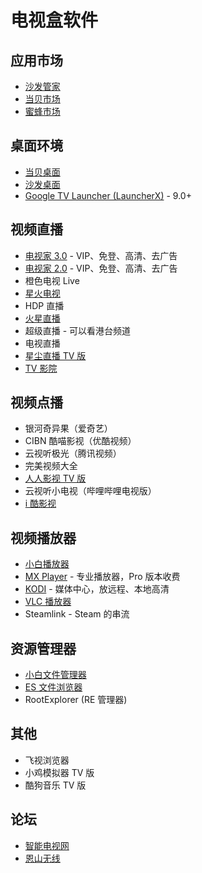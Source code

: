 # 电视盒软件

## 应用市场

- [沙发管家](http://www.shafa.com/)
- [当贝市场](http://www.dangbei.com/)
- [蜜蜂市场](http://www.fengmanginfo.com/)

## 桌面环境

- [当贝桌面](http://www.dangbei.com/app/tv/2015/0303/1724.html)
- [沙发桌面](http://www.shafa.com/launcher/)
- [Google TV Launcher (LauncherX)](https://www.bilibili.com/video/av669968894/) - 9.0+

## 视频直播

- [电视家 3.0](https://www.znds.com/tv-1183429-1-2.html) - VIP、免登、高清、去广告
- [电视家 2.0](https://www.znds.com/tv-1182088-1-4.html) - VIP、免登、高清、去广告
- 橙色电视 Live
- [星火电视](http://bbs.xhzb.tw/)
- HDP 直播
- [火星直播](http://down.znds.com/apk/live/2014/1123/1268.html)
- 超级直播 - 可以看港台频道
- 电视直播
- [星尘直播 TV 版](http://www.5you.com/apk/399709.html)
- [TV 影院](https://www.znds.com/tv-1184037-1-1.html)

## 视频点播

- 银河奇异果（爱奇艺）
- CIBN 酷喵影视（优酷视频）
- 云视听极光（腾讯视频）
- 完美视频大全
- [人人影视 TV 版](http://app.rrys.tv/)
- 云视听小电视（哔哩哔哩电视版）
- [i 酷影视](https://www.znds.com/tv-1184132-1-2.html)

## 视频播放器

- [小白播放器](http://app.shafa.com/apk/xiaobaibofangqi.html)
- [MX Player](https://mxplayerdownload.co/) - 专业播放器，Pro 版本收费
- [KODI](https://kodi.tv/) - 媒体中心，放远程、本地高清
- [VLC 播放器](https://www.videolan.org/)
- Steamlink - Steam 的串流

## 资源管理器

- [小白文件管理器](http://app.shafa.com/apk/xiaobaiwenjianguanliqi.html)
- [ES 文件浏览器](http://app.shafa.com/apk/ESwenjianliulanqi.html)
- RootExplorer (RE 管理器)

## 其他

- 飞视浏览器
- 小鸡模拟器 TV 版
- 酷狗音乐 TV 版

## 论坛

- [智能电视网](https://www.znds.com/bbs-37-1.html)
- [恩山无线](https://www.right.com.cn/forum/)
